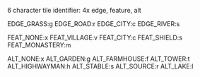 6 character tile identifier:
4x edge, feature, alt

EDGE_GRASS:g
EDGE_ROAD:r
EDGE_CITY:c
EDGE_RIVER:s

FEAT_NONE:x
FEAT_VILLAGE:v
FEAT_CITY:c
FEAT_SHIELD:s
FEAT_MONASTERY:m

ALT_NONE:x
ALT_GARDEN:g
ALT_FARMHOUSE:f
ALT_TOWER:t
ALT_HIGHWAYMAN:h
ALT_STABLE:s
ALT_SOURCE:r
ALT_LAKE:l